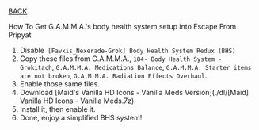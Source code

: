 #

[BACK](..)

How To Get G.A.M.M.A.'s body health system setup into Escape From Pripyat

1. Disable` [Favkis_Nexerade-Grok] Body Health System Redux (BHS)`
2. Copy these files from G.A.M.M.A., `184- Body Health System - Grokitach`, `G.A.M.M.A. Medications Balance`, `G.A.M.M.A. Starter items are not broken`, `G.A.M.M.A. Radiation Effects Overhaul`.
3. Enable those same files.
4. Download [Maid's Vanilla HD Icons - Vanilla Meds Version](./dl/[Maid] Vanilla HD Icons - Vanilla Meds.7z).
5. Install it, then enable it.
6. Done, enjoy a simplified BHS system!